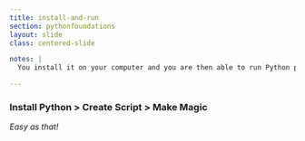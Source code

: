 ```yaml
---
title: install-and-run
section: pythonfoundations
layout: slide
class: centered-slide

notes: |
  You install it on your computer and you are then able to run Python programs. Python program file names end with a .py extension.

---
```


### Install Python > Create Script > Make Magic

_Easy as that!_
